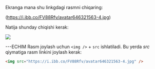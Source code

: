 Ekranga mana shu linkgdagi rasmni chiqaring:

(https://i.ibb.co/FV88Rfv/avatar646321563-4.jpg)

Natija shunday chiqishi kerak:

<img src="https://i.ibb.co/FV88Rfv/avatar646321563-4.jpg" />

---ECHIM
Rasm joylash uchun `<img />` + `src` ishlatiladi. Bu yerda *src* qiymatiga rasm linkini joylash kerak:

~~~html
<img src="https://i.ibb.co/FV88Rfv/avatar646321563-4.jpg" />
~~~

